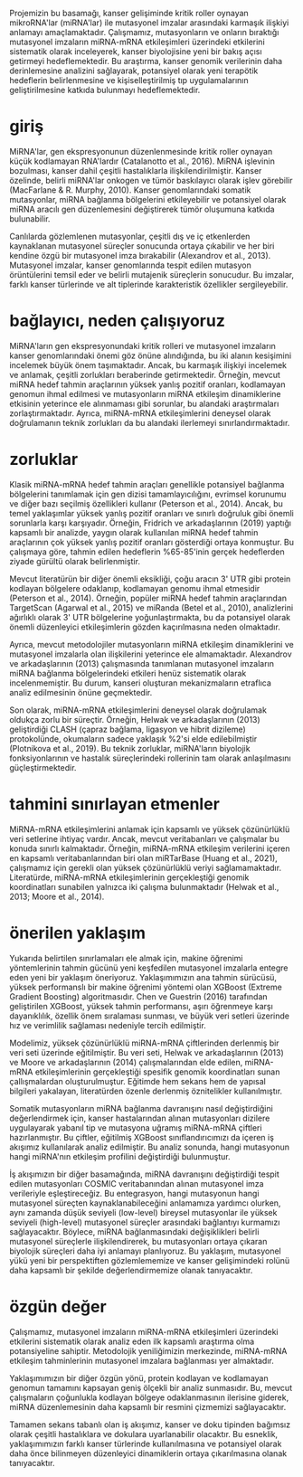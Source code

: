Projemizin bu basamağı, kanser gelişiminde kritik roller oynayan mikroRNA'lar (miRNA'lar) ile mutasyonel imzalar arasındaki karmaşık ilişkiyi anlamayı amaçlamaktadır. Çalışmamız, mutasyonların ve onların bıraktığı mutasyonel imzaların miRNA-mRNA etkileşimleri üzerindeki etkilerini sistematik olarak inceleyerek, kanser biyolojisine yeni bir bakış açısı getirmeyi hedeflemektedir. Bu araştırma, kanser genomik verilerinin daha derinlemesine analizini sağlayarak, potansiyel olarak yeni terapötik hedeflerin belirlenmesine ve kişiselleştirilmiş tıp uygulamalarının geliştirilmesine katkıda bulunmayı hedeflemektedir.
# giriş

MiRNA'lar, gen ekspresyonunun düzenlenmesinde kritik roller oynayan küçük kodlamayan RNA'lardır (Catalanotto et al., 2016). MiRNA işlevinin bozulması, kanser dahil çeşitli hastalıklarla ilişkilendirilmiştir. Kanser özelinde, belirli miRNA'lar onkogen ve tümör baskılayıcı olarak işlev görebilir (MacFarlane & R. Murphy, 2010). Kanser genomlarındaki somatik mutasyonlar, miRNA bağlanma bölgelerini etkileyebilir ve potansiyel olarak miRNA aracılı gen düzenlemesini değiştirerek tümör oluşumuna katkıda bulunabilir. 

Canlılarda gözlemlenen mutasyonlar, çeşitli dış ve iç etkenlerden kaynaklanan mutasyonel süreçler sonucunda ortaya çıkabilir ve her biri kendine özgü bir mutasyonel imza bırakabilir (Alexandrov et al., 2013). Mutasyonel imzalar, kanser genomlarında tespit edilen mutasyon örüntülerini temsil eder ve belirli mutajenik süreçlerin sonucudur. Bu imzalar, farklı kanser türlerinde ve alt tiplerinde karakteristik özellikler sergileyebilir.

# bağlayıcı, neden çalışıyoruz

MiRNA'ların gen ekspresyonundaki kritik rolleri ve mutasyonel imzaların kanser genomlarındaki önemi göz önüne alındığında, bu iki alanın kesişimini incelemek büyük önem taşımaktadır. Ancak, bu karmaşık ilişkiyi incelemek ve anlamak, çeşitli zorlukları beraberinde getirmektedir. Örneğin, mevcut miRNA hedef tahmin araçlarının yüksek yanlış pozitif oranları, kodlamayan genomun ihmal edilmesi ve mutasyonların miRNA etkileşim dinamiklerine etkisinin yeterince ele alınmaması gibi sorunlar, bu alandaki araştırmaları zorlaştırmaktadır. Ayrıca, miRNA-mRNA etkileşimlerini deneysel olarak doğrulamanın teknik zorlukları da bu alandaki ilerlemeyi sınırlandırmaktadır.
# zorluklar

Klasik miRNA-mRNA hedef tahmin araçları genellikle potansiyel bağlanma bölgelerini tanımlamak için gen dizisi tamamlayıcılığını, evrimsel korunumu ve diğer bazı seçilmiş özellikleri kullanır (Peterson et al., 2014). Ancak, bu temel yaklaşımlar yüksek yanlış pozitif oranları ve sınırlı doğruluk gibi önemli sorunlarla karşı karşıyadır. Örneğin, Fridrich ve arkadaşlarının (2019) yaptığı kapsamlı bir analizde, yaygın olarak kullanılan miRNA hedef tahmin araçlarının çok yüksek yanlış pozitif oranları gösterdiği ortaya konmuştur. Bu çalışmaya göre, tahmin edilen hedeflerin %65-85'inin gerçek hedeflerden ziyade gürültü olarak belirlenmiştir.

Mevcut literatürün bir diğer önemli eksikliği, çoğu aracın 3' UTR gibi protein kodlayan bölgelere odaklanıp, kodlamayan genomu ihmal etmesidir (Peterson et al., 2014). Örneğin, popüler miRNA hedef tahmin araçlarından TargetScan (Agarwal et al., 2015) ve miRanda (Betel et al., 2010), analizlerini ağırlıklı olarak 3' UTR bölgelerine yoğunlaştırmakta, bu da potansiyel olarak önemli düzenleyici etkileşimlerin gözden kaçırılmasına neden olmaktadır. 

Ayrıca, mevcut metodolojiler mutasyonların miRNA etkileşim dinamiklerini ve mutasyonel imzalarla olan ilişkilerini yeterince ele almamaktadır. Alexandrov ve arkadaşlarının (2013) çalışmasında tanımlanan mutasyonel imzaların miRNA bağlanma bölgelerindeki etkileri henüz sistematik olarak incelenmemiştir. Bu durum, kanseri oluşturan mekanizmaların etraflıca analiz edilmesinin önüne geçmektedir.

Son olarak, miRNA-mRNA etkileşimlerini deneysel olarak doğrulamak oldukça zorlu bir süreçtir. Örneğin, Helwak ve arkadaşlarının (2013) geliştirdiği CLASH (çapraz bağlama, ligasyon ve hibrit dizileme) protokolünde, okumaların sadece yaklaşık %2'si elde edilebilmiştir (Plotnikova et al., 2019). Bu teknik zorluklar, miRNA'ların biyolojik fonksiyonlarının ve hastalık süreçlerindeki rollerinin tam olarak anlaşılmasını güçleştirmektedir.

# tahmini sınırlayan etmenler

MiRNA-mRNA etkileşimlerini anlamak için kapsamlı ve yüksek çözünürlüklü veri setlerine ihtiyaç vardır. Ancak, mevcut veritabanları ve çalışmalar bu konuda sınırlı kalmaktadır. Örneğin, miRNA-mRNA etkileşim verilerini içeren en kapsamlı veritabanlarından biri olan miRTarBase (Huang et al., 2021), çalışmamız için gerekli olan yüksek çözünürlüklü veriyi sağlamamaktadır. Literatürde, miRNA-mRNA etkileşimlerinin gerçekleştiği genomik koordinatları sunabilen yalnızca iki çalışma bulunmaktadır (Helwak et al., 2013; Moore et al., 2014). 
# önerilen yaklaşım

Yukarıda belirtilen sınırlamaları ele almak için, makine öğrenimi yöntemlerinin tahmin gücünü yeni keşfedilen mutasyonel imzalarla entegre eden yeni bir yaklaşım öneriyoruz. Yaklaşımımızın ana tahmin sürücüsü, yüksek performanslı bir makine öğrenimi yöntemi olan XGBoost (Extreme Gradient Boosting) algoritmasıdır. Chen ve Guestrin (2016) tarafından geliştirilen XGBoost, yüksek tahmin performansı, aşırı öğrenmeye karşı dayanıklılık, özellik önem sıralaması sunması, ve büyük veri setleri üzerinde hız ve verimlilik sağlaması nedeniyle tercih edilmiştir. 

Modelimiz, yüksek çözünürlüklü miRNA-mRNA çiftlerinden derlenmiş bir veri seti üzerinde eğitilmiştir. Bu veri seti, Helwak ve arkadaşlarının (2013) ve Moore ve arkadaşlarının (2014) çalışmalarından elde edilen, miRNA-mRNA etkileşimlerinin gerçekleştiği spesifik genomik koordinatları sunan çallışmalardan oluşturulmuştur. Eğitimde hem sekans hem de yapısal bilgileri yakalayan, literatürden özenle derlenmiş öznitelikler kullanılmıştır.

Somatik mutasyonların miRNA bağlanma davranışını nasıl değiştirdiğini değerlendirmek için, kanser hastalarından alınan mutasyonları dizilere uygulayarak yabanıl tip ve mutasyona uğramış miRNA-mRNA çiftleri hazırlanmıştır. Bu çiftler, eğitilmiş XGBoost sınıflandırıcımızı da içeren iş akışımız kullanılarak analiz edilmiştir. Bu analiz sonunda, hangi mutasyonun hangi miRNA'nın etkileşim profilini değiştirdiği bulunmuştur. 

İş akışımızın bir diğer basamağında, miRNA davranışını değiştirdiği tespit edilen mutasyonları COSMIC veritabanından alınan mutasyonel imza verileriyle eşleştireceğiz. Bu entegrasyon, hangi mutasyonun hangi mutasyonel süreçten kaynaklanabileceğini anlamamıza yardımcı olurken, aynı zamanda düşük seviyeli (low-level) bireysel mutasyonlar ile yüksek seviyeli (high-level) mutasyonel süreçler arasındaki bağlantıyı kurmamızı sağlayacaktır. Böylece, miRNA bağlanmasındaki değişiklikleri belirli mutasyonel süreçlerle ilişkilendirerek, bu mutasyonları ortaya çıkaran biyolojik süreçleri daha iyi anlamayı planlıyoruz. Bu yaklaşım, mutasyonel yükü yeni bir perspektiften gözlemlememize ve kanser gelişimindeki rolünü daha kapsamlı bir şekilde değerlendirmemize olanak tanıyacaktır.

# özgün değer


Çalışmamız, mutasyonel imzaların miRNA-mRNA etkileşimleri üzerindeki etkilerini sistematik olarak analiz eden ilk kapsamlı araştırma olma potansiyeline sahiptir. Metodolojik yeniliğimizin merkezinde, miRNA-mRNA etkileşim tahminlerinin mutasyonel imzalara bağlanması yer almaktadır. 

Yaklaşımımızın bir diğer özgün yönü, protein kodlayan ve kodlamayan genomun tamamını kapsayan geniş ölçekli bir analiz sunmasıdır. Bu, mevcut çalışmaların çoğunlukla kodlayan bölgeye odaklanmasının ilerisine giderek, miRNA düzenlemesinin daha kapsamlı bir resmini çizmemizi sağlayacaktır. 

Tamamen sekans tabanlı olan iş akışımız, kanser ve doku tipinden bağımsız olarak çeşitli hastalıklara ve dokulara uyarlanabilir olacaktır. Bu esneklik, yaklaşımımızın farklı kanser türlerinde kullanılmasına ve potansiyel olarak daha önce bilinmeyen düzenleyici dinamiklerin ortaya çıkarılmasına olanak tanıyacaktır.
